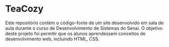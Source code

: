 # TeaCozy
Este repositório contém o código-fonte de um site desenvolvido em sala de aula durante o curso de Desenvolvimento de Sistemas do Senai. O objetivo deste projeto foi permitir que os alunos aprendessem conceitos de desenvolvimento web, incluindo HTML, CSS.
